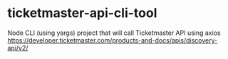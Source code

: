 # ticketmaster-api-cli-tool
Node CLI (using yargs) project that will call Ticketmaster API using axios
https://developer.ticketmaster.com/products-and-docs/apis/discovery-api/v2/